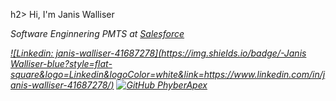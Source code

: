 h2> Hi, I'm Janis Walliser</h2>
<p><em>Software Enginnering PMTS at <a href="https://www.salesforce.com">Salesforce</a>

[![Linkedin: janis-walliser-41687278](https://img.shields.io/badge/-Janis Walliser-blue?style=flat-square&logo=Linkedin&logoColor=white&link=https://www.linkedin.com/in/janis-walliser-41687278/)](https://www.linkedin.com/in/janis-walliser-41687278)
[![GitHub PhyberApex](https://img.shields.io/github/followers/phyberapex?label=follow&style=social)](https://github.com/PhyberApex)
